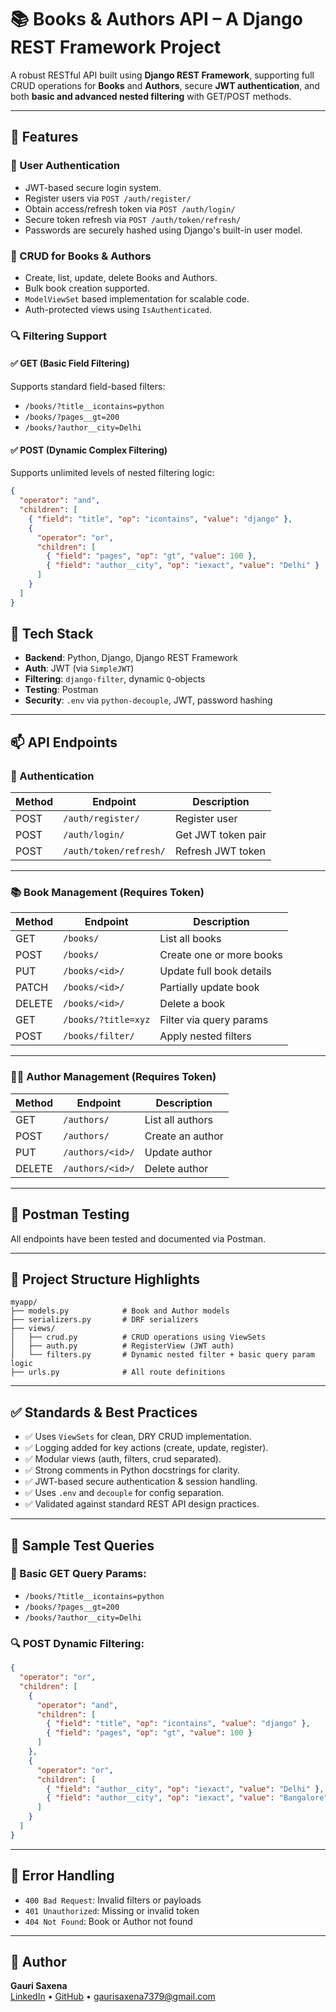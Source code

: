 # 📚 Books & Authors API – A Django REST Framework Project
A robust RESTful API built using **Django REST Framework**, supporting full CRUD operations for **Books** and **Authors**, secure **JWT authentication**, and both **basic and advanced nested filtering** with GET/POST methods.

---

## 🚀 Features

### 🔐 User Authentication
- JWT-based secure login system.
- Register users via `POST /auth/register/`
- Obtain access/refresh token via `POST /auth/login/`
- Secure token refresh via `POST /auth/token/refresh/`
- Passwords are securely hashed using Django's built-in user model.

### 📖 CRUD for Books & Authors
- Create, list, update, delete Books and Authors.
- Bulk book creation supported.
- `ModelViewSet` based implementation for scalable code.
- Auth-protected views using `IsAuthenticated`.

### 🔍 Filtering Support
#### ✅ GET (Basic Field Filtering)
Supports standard field-based filters:
- `/books/?title__icontains=python`
- `/books/?pages__gt=200`
- `/books/?author__city=Delhi`

#### ✅ POST (Dynamic Complex Filtering)
Supports unlimited levels of nested filtering logic:
```json
{
  "operator": "and",
  "children": [
    { "field": "title", "op": "icontains", "value": "django" },
    {
      "operator": "or",
      "children": [
        { "field": "pages", "op": "gt", "value": 100 },
        { "field": "author__city", "op": "iexact", "value": "Delhi" }
      ]
    }
  ]
}
```
## 🧰 Tech Stack

- **Backend**: Python, Django, Django REST Framework  
- **Auth**: JWT (via `SimpleJWT`)  
- **Filtering**: `django-filter`, dynamic `Q`-objects  
- **Testing**: Postman  
- **Security**: `.env` via `python-decouple`, JWT, password hashing  

---

## 📫 API Endpoints

### 🔐 Authentication

| Method | Endpoint                 | Description         |
|--------|--------------------------|---------------------|
| POST   | `/auth/register/`        | Register user       |
| POST   | `/auth/login/`           | Get JWT token pair  |
| POST   | `/auth/token/refresh/`   | Refresh JWT token   |

---

### 📚 Book Management (Requires Token)

| Method | Endpoint              | Description               |
|--------|-----------------------|---------------------------|
| GET    | `/books/`             | List all books            |
| POST   | `/books/`             | Create one or more books  |
| PUT    | `/books/<id>/`        | Update full book details  |
| PATCH  | `/books/<id>/`        | Partially update book     |
| DELETE | `/books/<id>/`        | Delete a book             |
| GET    | `/books/?title=xyz`   | Filter via query params   |
| POST   | `/books/filter/`      | Apply nested filters      |

---

### 👨‍💼 Author Management (Requires Token)

| Method | Endpoint              | Description        |
|--------|-----------------------|--------------------|
| GET    | `/authors/`           | List all authors   |
| POST   | `/authors/`           | Create an author   |
| PUT    | `/authors/<id>/`      | Update author      |
| DELETE | `/authors/<id>/`      | Delete author      |

---

## 📸 Postman Testing

All endpoints have been tested and documented via Postman.  

---

## 📂 Project Structure Highlights

```
myapp/
├── models.py            # Book and Author models
├── serializers.py       # DRF serializers
├── views/
│   ├── crud.py          # CRUD operations using ViewSets
│   ├── auth.py          # RegisterView (JWT auth)
│   └── filters.py       # Dynamic nested filter + basic query param logic
├── urls.py              # All route definitions
```

---

## ✅ Standards & Best Practices

- ✅ Uses `ViewSets` for clean, DRY CRUD implementation.
- ✅ Logging added for key actions (create, update, register).
- ✅ Modular views (auth, filters, crud separated).
- ✅ Strong comments in Python docstrings for clarity.
- ✅ JWT-based secure authentication & session handling.
- ✅ Uses `.env` and `decouple` for config separation.
- ✅ Validated against standard REST API design practices.

---

## 🧪 Sample Test Queries

### 🔎 Basic GET Query Params:

- `/books/?title__icontains=python`
- `/books/?pages__gt=200`
- `/books/?author__city=Delhi`

### 🔍 POST Dynamic Filtering:

```json
{
  "operator": "or",
  "children": [
    {
      "operator": "and",
      "children": [
        { "field": "title", "op": "icontains", "value": "django" },
        { "field": "pages", "op": "gt", "value": 100 }
      ]
    },
    {
      "operator": "or",
      "children": [
        { "field": "author__city", "op": "iexact", "value": "Delhi" },
        { "field": "author__city", "op": "iexact", "value": "Bangalore" }
      ]
    }
  ]
}
```

---

## 📛 Error Handling

- `400 Bad Request`: Invalid filters or payloads  
- `401 Unauthorized`: Missing or invalid token  
- `404 Not Found`: Book or Author not found  

---

## 🧠 Author

**Gauri Saxena**  
[LinkedIn](https://www.linkedin.com/in/gaurisaxena02/) • [GitHub](https://github.com/gauri02saxena) • gaurisaxena7379@gmail.com


